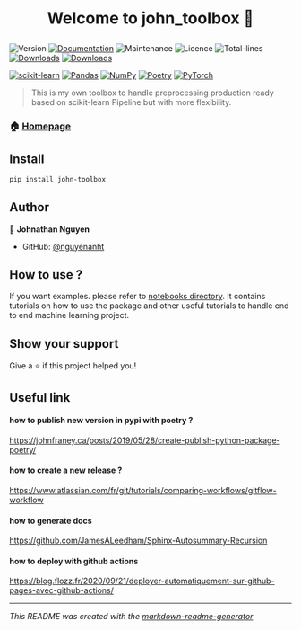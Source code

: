 <h1 align="center">

Welcome to john_toolbox 👋

</h1>


![Version](https://img.shields.io/badge/version-0.5.1-blue.svg?cacheSeconds=2592000)
[![Documentation](https://img.shields.io/badge/documentation-yes-brightgreen.svg)](https://nguyenanht.github.io/john-toolbox/)
![Maintenance](https://img.shields.io/badge/Maintained%3F-yes-brightgreen.svg)
![Licence](https://img.shields.io/badge/License-MIT-FFB600.svg) ![Total-lines](https://tokei.rs/b1/github/nguyenanht/john-toolbox)
[![Downloads](https://static.pepy.tech/personalized-badge/john-toolbox?period=month&units=international_system&left_color=grey&right_color=red&left_text=Downloads/Month)](https://pepy.tech/project/john-toolbox)
[![Downloads](https://static.pepy.tech/personalized-badge/john-toolbox?period=total&units=international_system&left_color=grey&right_color=red&left_text=Downloads/Total)](https://pepy.tech/project/john-toolbox)

[![scikit-learn](https://img.shields.io/badge/scikit--learn-%23F7931E.svg?style=for-the-badge&logo=scikit-learn&logoColor=white)](https://github.com/scikit-learn/scikit-learn)
[![Pandas](https://img.shields.io/badge/pandas-%23150458.svg?style=for-the-badge&logo=pandas&logoColor=white)](https://github.com/pandas-dev/pandas)
[![NumPy](https://img.shields.io/badge/numpy-%23013243.svg?style=for-the-badge&logo=numpy&logoColor=white)](https://github.com/numpy/numpy)
[![Poetry](https://img.shields.io/badge/poetry-%233B82F6.svg?style=for-the-badge&logo=poetry&logoColor=white)](https://github.com/python-poetry/poetry)
[![PyTorch](https://img.shields.io/badge/PyTorch-%23EE4C2C.svg?style=for-the-badge&logo=PyTorch&logoColor=white)](https://github.com/pytorch/pytorch)

> This is my own toolbox to handle preprocessing production ready based on scikit-learn Pipeline but with more flexibility.
### 🏠 [Homepage](https://github.com/nguyenanht/john-toolbox)

## Install
```sh
pip install john-toolbox

```



## Author
👤 **Johnathan Nguyen**


* GitHub: [@nguyenanht](https://github.com/{github_username})

## How to use ?

If you want examples. please refer to [notebooks directory](https://github.com/nguyenanht/john-toolbox/tree/develop/notebooks). It contains tutorials on how to use the package and other useful tutorials to handle end to end machine learning project.



## Show your support
Give a ⭐️ if this project helped you!


## Useful link

#### how to publish new version in pypi with poetry ?
https://johnfraney.ca/posts/2019/05/28/create-publish-python-package-poetry/

#### how to create a new release ?
https://www.atlassian.com/fr/git/tutorials/comparing-workflows/gitflow-workflow

#### how to generate docs
https://github.com/JamesALeedham/Sphinx-Autosummary-Recursion

#### how to deploy with github actions
https://blog.flozz.fr/2020/09/21/deployer-automatiquement-sur-github-pages-avec-github-actions/

---
_This README was created with the [markdown-readme-generator](https://github.com/pedroermarinho/markdown-readme-generator)_